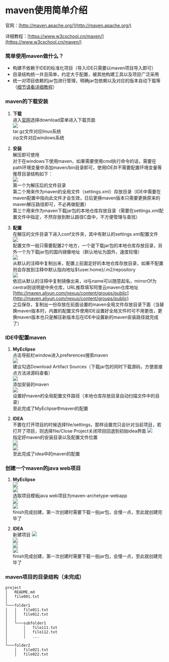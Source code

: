 # maven使用简单介绍

官网：[http://maven.apache.org/](http://maven.apache.org/)

详细教程：[https://www.w3cschool.cn/maven/](https://www.w3cschool.cn/maven/)


### 简单使用maven做什么？
* 构建不依赖于IDE的标准化项目（导入IDE只需要以maven项目导入即可）
* 目录结构统一并且简单，约定大于配置，被其他构建工具以及项目广泛采用
* 统一对项目依赖的jar包进行管理，明确jar包依赖以及对应的版本自动下载等（[细节请看详细教程](https://www.w3cschool.cn/maven/)）


### maven的下载安装
1. **下载**  
进入[官网](http://maven.apache.org/)选择download菜单进入下载页面  
![](img/download.png)  
tar.gz文件对应linux系统  
zip文件对应windows系统

2. **安装**  
解压即可使用  
对于在windows下使用maven，如果需要使用cmd执行命令的话，需要在path环境变量中添加maven/bin目录即可，使用IDE并不需要配置环境变量等  
推荐目录结构如下：  
![](img/maven-directory.png)  
第一个为解压后的文件目录  
第二个用来作为maven的全局文件（settings.xml）存放目录（IDE中需要在maven配置中指向此文件才会生效，日后更换maven版本只需要更换原来的maven解压路径即可，不必再做配置）  
第三个用来作为maven下载jar包的本地仓库存放目录（需要在settings.xml配置文件中指定，不然存放到默认路径C盘中，不方便管理与查找）  

3. **配置**  
在解压的文件目录下进入conf文件夹，其中有默认的settings.xml配置文件  
![](img/maven-conf-directory.png)  
配置文件一般只需要配置2个地方，一个是下载jar包的本地仓库存放目录，另外一个为下载jar包的国内镜像地址（默认地址为国外，速度较慢）  
![](img/maven-conf-repository.png)  
从默认的注释中复制出来，配置上前面定好的本地仓库存放目录，如果不配置则会存放到注释中默认指向地址${user.home}/.m2/repository  
![](img/maven-conf-mirror.png)  
依旧从默认的注释中复制镜像出来，id与name可以随意起名，mirrorOf为central则说明是中央仓库，URL推荐填写阿里云maven仓库地址 [http://maven.aliyun.com/nexus/content/groups/public](http://maven.aliyun.com/nexus/content/groups/public)  
之后保存，复制出一份存放在前面设置的maven全局文件存放目录下面（当替换maven版本时，内置的配置文件使用IDE设置好全局文件时可不用更改，更换maven版本也只是解压新版本后在IDE中设置新的maven安装路径就完成了）  


### IDE中配置maven
1. **MyEclipse**  
点击导航栏window进入preferences搜索maven  
![](img/myeclipse-maven.png)  
建议勾选Download Artifact Sources（下载jar包的同时下载源码，方便直接点方法进源码查看）  
![](img/myeclipse-maven-install.png)  
添加安装的maven  
![](img/myeclipse-maven-settings.png)  
设置好maven的全局配置文件路径（本地仓库存放目录自动扫描文件中的目录）  
至此完成了MyEclipse中maven的配置  

2. **IDEA**  
不要在打开项目的时候选择file/settings，那样设置完只会针对当前项目，若打开了项目，则选择file/Close Project关闭项目回退到初始idea界面
![](img/idea-settings.png)  
指定好maven的安装目录以及配置文件位置  
![](img/idea-maven.png)  
![](img/idea-maven-importing.png)  
至此完成了idea中的maven的配置


### 创建一个maven的java web项目
1. **MyEclipse**  
![](img/myeclipse-create01.png)  
![](img/myeclipse-create02.png)  
选取项目模板java web项目为maven-archetype-webapp  
![](img/myeclipse-create03.png)  
![](img/myeclipse-create04.png)  
finish完成创建，第一次创建时需要下载一些jar包，会慢一点，至此就创建完毕了  

2. **IDEA**  
新建项目
![](img/idea-create01.png)  
![](img/idea-create02.png)  
![](img/idea-create03.png)  
![](img/idea-create04.png)  
finish完成创建，第一次创建时需要下载一些jar包，会慢一点，至此就创建完毕了  


### maven项目的目录结构（未完成）
```
project
│   README.md
│   file001.txt    
│
└───folder1
│   │   file011.txt
│   │   file012.txt
│   │
│   └───subfolder1
│       │   file111.txt
│       │   file112.txt
│       │   ...
│   
└───folder2
    │   file021.txt
    │   file022.txt
```